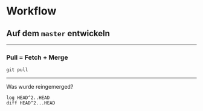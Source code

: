 # Workflow
## Auf dem `master` entwickeln

_________________________________________


### Pull = Fetch + Merge

    git pull

_________________________________________

Was wurde reingemerged?

    log HEAD^2..HEAD
    diff HEAD^2...HEAD

